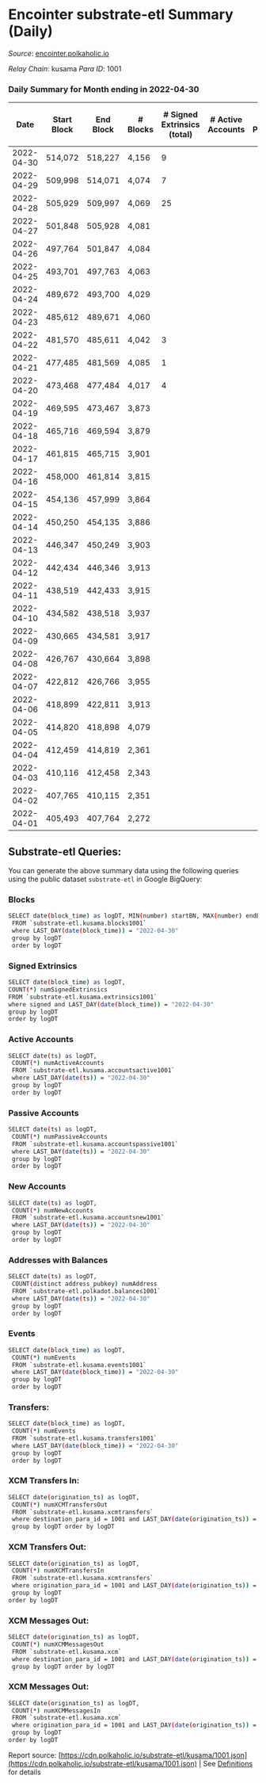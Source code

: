 # Encointer substrate-etl Summary (Daily)

_Source_: [encointer.polkaholic.io](https://encointer.polkaholic.io)

*Relay Chain*: kusama
*Para ID*: 1001



### Daily Summary for Month ending in 2022-04-30


| Date | Start Block | End Block | # Blocks | # Signed Extrinsics (total) | # Active Accounts | # Passive | # New | # Addresses with Balances | # Events | # Transfers | # XCM Transfers In | # XCM Transfers Out | # XCM In | # XCM Out | Issues | 
| ---- | ----------- | --------- | -------- | --------------------------- | ----------------- | --------- | ----- | ------------------------- | -------- | ----------- | ------------------ | ------------------- | -------- | --------- | ------ |
| 2022-04-30 | 514,072 | 518,227 | 4,156 | 9 |  |  |  | 17 | 8,353 |   |   |   |  |  |  |
| 2022-04-29 | 509,998 | 514,071 | 4,074 | 7 |  |  |  | 17 | 8,180 |   |   |   |  |  |  |
| 2022-04-28 | 505,929 | 509,997 | 4,069 | 25 |  |  |  | 17 | 8,286 | 10 ($40.53) |   |   |  |  |  |
| 2022-04-27 | 501,848 | 505,928 | 4,081 |  |  |  |  | 7 | 8,162 |   |   |   |  |  |  |
| 2022-04-26 | 497,764 | 501,847 | 4,084 |  |  |  |  | 7 | 8,168 |   |   |   |  |  |  |
| 2022-04-25 | 493,701 | 497,763 | 4,063 |  |  |  |  | 7 | 8,126 |   |   |   |  |  |  |
| 2022-04-24 | 489,672 | 493,700 | 4,029 |  |  |  |  | 7 | 8,058 |   |   |   |  |  |  |
| 2022-04-23 | 485,612 | 489,671 | 4,060 |  |  |  |  | 7 | 8,120 |   |   |   |  |  |  |
| 2022-04-22 | 481,570 | 485,611 | 4,042 | 3 |  |  |  | 7 | 8,119 |   |   |   |  |  |  |
| 2022-04-21 | 477,485 | 481,569 | 4,085 | 1 |  |  |  | 7 | 8,174 |   |   |   |  |  |  |
| 2022-04-20 | 473,468 | 477,484 | 4,017 | 4 |  |  |  | 7 | 8,064 |   |   |   |  |  |  |
| 2022-04-19 | 469,595 | 473,467 | 3,873 |  |  |  |  | 7 | 7,749 |   |   |   |  |  |  |
| 2022-04-18 | 465,716 | 469,594 | 3,879 |  |  |  |  | 7 | 7,762 |   |   |   |  |  |  |
| 2022-04-17 | 461,815 | 465,715 | 3,901 |  |  |  |  | 7 | 7,802 |   |   |   |  |  |  |
| 2022-04-16 | 458,000 | 461,814 | 3,815 |  |  |  |  | 7 | 7,630 |   |   |   |  |  |  |
| 2022-04-15 | 454,136 | 457,999 | 3,864 |  |  |  |  | 7 | 7,728 |   |   |   |  |  |  |
| 2022-04-14 | 450,250 | 454,135 | 3,886 |  |  |  |  | 7 | 7,772 |   |   |   |  |  |  |
| 2022-04-13 | 446,347 | 450,249 | 3,903 |  |  |  |  | 7 | 7,806 |   |   |   |  |  |  |
| 2022-04-12 | 442,434 | 446,346 | 3,913 |  |  |  |  | 7 | 7,826 |   |   |   |  |  |  |
| 2022-04-11 | 438,519 | 442,433 | 3,915 |  |  |  |  | 7 | 7,830 |   |   |   |  |  |  |
| 2022-04-10 | 434,582 | 438,518 | 3,937 |  |  |  |  | 7 | 7,874 |   |   |   |  |  |  |
| 2022-04-09 | 430,665 | 434,581 | 3,917 |  |  |  |  | 7 | 7,837 |   |   |   |  |  |  |
| 2022-04-08 | 426,767 | 430,664 | 3,898 |  |  |  |  | 7 | 7,796 |   |   |   |  |  |  |
| 2022-04-07 | 422,812 | 426,766 | 3,955 |  |  |  |  | 7 | 7,910 |   |   |   |  |  |  |
| 2022-04-06 | 418,899 | 422,811 | 3,913 |  |  |  |  | 7 | 7,826 |   |   |   |  |  |  |
| 2022-04-05 | 414,820 | 418,898 | 4,079 |  |  |  |  | 7 | 8,158 |   |   |   |  |  |  |
| 2022-04-04 | 412,459 | 414,819 | 2,361 |  |  |  |  | 7 | 4,722 |   |   |   |  |  |  |
| 2022-04-03 | 410,116 | 412,458 | 2,343 |  |  |  |  | 7 | 4,686 |   |   |   |  |  |  |
| 2022-04-02 | 407,765 | 410,115 | 2,351 |  |  |  |  | 7 | 4,702 |   |   |   |  |  |  |
| 2022-04-01 | 405,493 | 407,764 | 2,272 |  |  |  |  | 7 | 4,544 |   |   |   |  |  |  |

## Substrate-etl Queries:
You can generate the above summary data using the following queries using the public dataset `substrate-etl` in Google BigQuery:

### Blocks
```bash
SELECT date(block_time) as logDT, MIN(number) startBN, MAX(number) endBN, COUNT(*) numBlocks 
 FROM `substrate-etl.kusama.blocks1001`  
 where LAST_DAY(date(block_time)) = "2022-04-30" 
 group by logDT 
 order by logDT
```

### Signed Extrinsics
```bash
SELECT date(block_time) as logDT, 
COUNT(*) numSignedExtrinsics 
FROM `substrate-etl.kusama.extrinsics1001`  
where signed and LAST_DAY(date(block_time)) = "2022-04-30" 
group by logDT 
order by logDT
```

### Active Accounts
```bash
SELECT date(ts) as logDT, 
 COUNT(*) numActiveAccounts 
 FROM `substrate-etl.kusama.accountsactive1001` 
 where LAST_DAY(date(ts)) = "2022-04-30" 
 group by logDT 
 order by logDT
```

### Passive Accounts
```bash
SELECT date(ts) as logDT, 
 COUNT(*) numPassiveAccounts 
 FROM `substrate-etl.kusama.accountspassive1001` 
 where LAST_DAY(date(ts)) = "2022-04-30" 
 group by logDT 
 order by logDT
```

### New Accounts
```bash
SELECT date(ts) as logDT, 
 COUNT(*) numNewAccounts 
 FROM `substrate-etl.kusama.accountsnew1001` 
 where LAST_DAY(date(ts)) = "2022-04-30" 
 group by logDT
 order by logDT
```

### Addresses with Balances
```bash
SELECT date(ts) as logDT,
 COUNT(distinct address_pubkey) numAddress 
 FROM `substrate-etl.polkadot.balances1001` 
 where LAST_DAY(date(ts)) = "2022-04-30" 
 group by logDT 
 order by logDT
```

### Events
```bash
SELECT date(block_time) as logDT, 
 COUNT(*) numEvents 
 FROM `substrate-etl.kusama.events1001` 
 where LAST_DAY(date(block_time)) = "2022-04-30" 
 group by logDT 
 order by logDT
```

### Transfers:
```bash
SELECT date(block_time) as logDT, 
 COUNT(*) numEvents 
 FROM `substrate-etl.kusama.transfers1001` 
 where LAST_DAY(date(block_time)) = "2022-04-30" 
 group by logDT 
 order by logDT
```

### XCM Transfers In:
```bash
SELECT date(origination_ts) as logDT, 
 COUNT(*) numXCMTransfersOut 
 FROM `substrate-etl.kusama.xcmtransfers` 
 where destination_para_id = 1001 and LAST_DAY(date(origination_ts)) = "2022-04-30" 
 group by logDT order by logDT
```

### XCM Transfers Out:
```bash
SELECT date(origination_ts) as logDT, 
 COUNT(*) numXCMTransfersIn 
 FROM `substrate-etl.kusama.xcmtransfers` 
 where origination_para_id = 1001 and LAST_DAY(date(origination_ts)) = "2022-04-30" 
 group by logDT 
order by logDT
```

### XCM Messages Out:
```bash
SELECT date(origination_ts) as logDT, 
 COUNT(*) numXCMMessagesOut 
 FROM `substrate-etl.kusama.xcm` 
 where destination_para_id = 1001 and LAST_DAY(date(origination_ts)) = "2022-04-30" 
 group by logDT order by logDT
```

### XCM Messages Out:
```bash
SELECT date(origination_ts) as logDT, 
 COUNT(*) numXCMMessagesIn 
 FROM `substrate-etl.kusama.xcm` 
 where origination_para_id = 1001 and LAST_DAY(date(origination_ts)) = "2022-04-30" 
 group by logDT 
order by logDT
```


Report source: [https://cdn.polkaholic.io/substrate-etl/kusama/1001.json](https://cdn.polkaholic.io/substrate-etl/kusama/1001.json) | See [Definitions](/DEFINITIONS.md) for details
